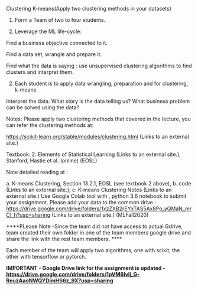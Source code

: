 Clustering K-means(Apply two clustering methods in your datasets)

1. Form a Team of two to four students.

2. Leverage the ML life-cycle:

Find a business objective connected to it.

Find a data set, wrangle and prepare it.

Find what the data is saying : use unsupervised clustering algorithms to find clusters and interpret them.

2. Each student is to apply data wrangling, preparation and for clustering, k-means

Interpret the data. What story is the data telling us? What business problem can be solved using the data?

Notes: Please apply two clustering methods that covered in the lecture, you can refer the clustering methods at:

https://scikit-learn.org/stable/modules/clustering.html (Links to an external site.)

Textbook: 2. Elements of Statistical Learning (Links to an external site.), Stanford, Hastie et al. (online) (EOSL)

Note detailed reading at : 

 

a. K-means Clustering, Section 13.2.1, EOSL (see textbook 2 above), b. code (Links to an external site.); c: K-means Clustering Notes (Links to an external site.)
Use Google Colab tool with , python 3.6 notebook to submit your assignment. Please add your data to the common drive : https://drive.google.com/drive/folders/1xzZXB2rEYxTAS5Ax8Po_yQMaN_mrCI_h?usp=sharing (Links to an external site.)
(MLFall2020)


****PLease Note -Since the team did not have access to actual Gdrive, team created their own folder in one of the team members google drive and share the link with the rest team members. ****


Each member of the team will apply two algorithms, one with scikit, the other with tensorflow or pytorch.


**IMPORTANT - Google Drive link for the assignment is updated - https://drive.google.com/drive/folders/1pVM6lvlj_G-ReuzAaoNWQYDimHS6z_9X?usp=sharing**
